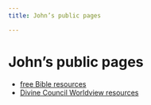 ```yaml
---
title: John’s public pages

---
```


# John’s public pages

- [free Bible resources](./bible/README.md)
- [Divine Council Worldview resources](./divine_council/README.md)

